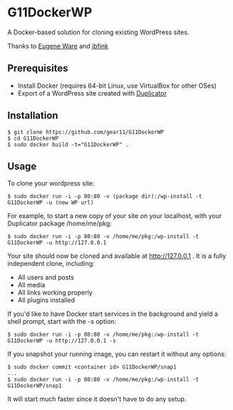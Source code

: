 G11DockerWP
===========

A Docker-based solution for cloning existing WordPress sites.

Thanks to [Eugene Ware](https://github.com/eugeneware/docker-wordpress-nginx)
and [jbfink](https://github.com/jbfink/docker-wordpress)

## Prerequisites
* Install Docker (requires 64-bit Linux, use VirtualBox for other OSes)
* Export of a WordPress site created with [Duplicator](http://wordpress.org/plugins/duplicator/)

## Installation

```
$ git clone https://github.com/gear11/G11DockerWP
$ cd G11DockerWP
$ sudo docker build -t="G11DockerWP" .
```

## Usage

To clone your wordpress site:
```
$ sudo docker run -i -p 80:80 -v (package dir):/wp-install -t G11DockerWP -u (new WP url)
 ```
 For example, to start a new copy of your site on your localhost, with
 your Duplicator package /home/me/pkg:
 ```
$ sudo docker run -i -p 80:80 -v /home/me/pkg:/wp-install -t G11DockerWP -u http://127.0.0.1
 ```
 
 Your site should now be cloned and available at http://127.0.0.1 .
 It is a fully independent clone, including:
 * All users and posts
 * All media
 * All links working properly
 * All plugins installed
 
If you'd like to have Docker start services in the background and yield a shell prompt,
start with the -s option:
 ```
$ sudo docker run -i -p 80:80 -v /home/me/pkg:/wp-install -t G11DockerWP -u http://127.0.0.1 -s
 ```
If you snapshot your running image, you can restart it without any options:
 ```
$ sudo docker commit <container id> G11DockerWP/snap1
...
$ sudo docker run -i -p 80:80 -v /home/me/pkg:/wp-install -t G11DockerWP/snap1
 ```
 It will start much faster since it doesn't have to do any setup.